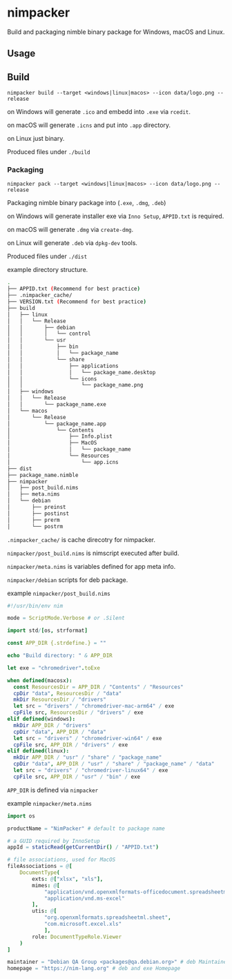 # nimpacker

Build and packaging nimble binary package for Windows, macOS and Linux.

## Usage

## Build

`nimpacker build --target <windows|linux|macos> --icon data/logo.png --release`

on Windows will generate `.ico` and embedd into `.exe` via `rcedit`.

on macOS will generate `.icns` and put into `.app` directory.

on Linux just binary.

Produced files under `./build`

### Packaging

`nimpacker pack --target <windows|linux|macos> --icon data/logo.png --release`

Packaging nimble binary package into (`.exe`, `.dmg`, `.deb`)

on Windows will generate installer exe via `Inno Setup`, `APPID.txt` is required.

on macOS will generate `.dmg` via `create-dmg`.

on Linux will generate `.deb` via `dpkg-dev` tools.

Produced files under `./dist`

example directory structure.

``` sh
.
├── APPID.txt (Recommend for best practice)
├── .nimpacker_cache/
├── VERSION.txt (Recommend for best practice)
├── build
│   ├── linux
│   │   └── Release
│   │       ├── debian
│   │       │   └── control
│   │       └── usr
│   │           ├── bin
│   │           │   └── package_name
│   │           └── share
│   │               ├── applications
│   │               │   └── package_name.desktop
│   │               └── icons
│   │                   └── package_name.png
│   ├── windows
│   │   └── Release
│   │       └── package_name.exe
│   └── macos
│       └── Release
│           └── package_name.app
│               └── Contents
│                   ├── Info.plist
│                   ├── MacOS
│                   │   └── package_name
│                   └── Resources
│                       └── app.icns
├── dist
├── package_name.nimble
├── nimpacker
│   ├── post_build.nims
│   ├── meta.nims
│   └── debian
│       ├── preinst
│       ├── postinst
│       ├── prerm
│       └── postrm

```

`.nimpacker_cache/` is cache direcotry for nimpacker.

`nimpacker/post_build.nims` is nimscript executed after build.

`nimpacker/meta.nims` is variables defined for app meta info.

`nimpacker/debian` scripts for deb package.

example `nimpacker/post_build.nims`

```nim
#!/usr/bin/env nim

mode = ScriptMode.Verbose # or .Silent

import std/[os, strformat]

const APP_DIR {.strdefine.} = ""

echo "Build directory: " & APP_DIR

let exe = "chromedriver".toExe

when defined(macosx):
  const ResourcesDir = APP_DIR / "Contents" / "Resources"
  cpDir "data", ResourcesDir / "data"
  mkDir ResourcesDir / "drivers"
  let src = "drivers" / "chromedriver-mac-arm64" / exe
  cpFile src, ResourcesDir / "drivers" / exe
elif defined(windows):
  mkDir APP_DIR / "drivers"
  cpDir "data", APP_DIR / "data"
  let src = "drivers" / "chromedriver-win64" / exe
  cpFile src, APP_DIR / "drivers" / exe
elif defined(linux):
  mkDir APP_DIR / "usr" / "share" / "package_name"
  cpDir "data", APP_DIR / "usr" / "share" / "package_name" / "data"
  let src = "drivers" / "chromedriver-linux64" / exe
  cpFile src, APP_DIR / "usr" / "bin" / exe
```

`APP_DIR` is defined via `nimpacker`

example `nimpacker/meta.nims`

```nim
import os

productName = "NimPacker" # default to package name

# a GUID required by InnoSetup
appId = staticRead(getCurrentDir() / "APPID.txt")

# file associations, used for MacOS
fileAssociations = @[
    DocumentType(
        exts: @["xlsx", "xls"],
        mimes: @[
            "application/vnd.openxmlformats-officedocument.spreadsheetml.sheet",
            "application/vnd.ms-excel"
        ],
        utis: @[
            "org.openxmlformats.spreadsheetml.sheet",
            "com.microsoft.excel.xls"
            ],
        role: DocumentTypeRole.Viewer
    )
]

maintainer = "Debian QA Group <packages@qa.debian.org>" # deb Maintainer
homepage = "https://nim-lang.org" # deb and exe Homepage
```
